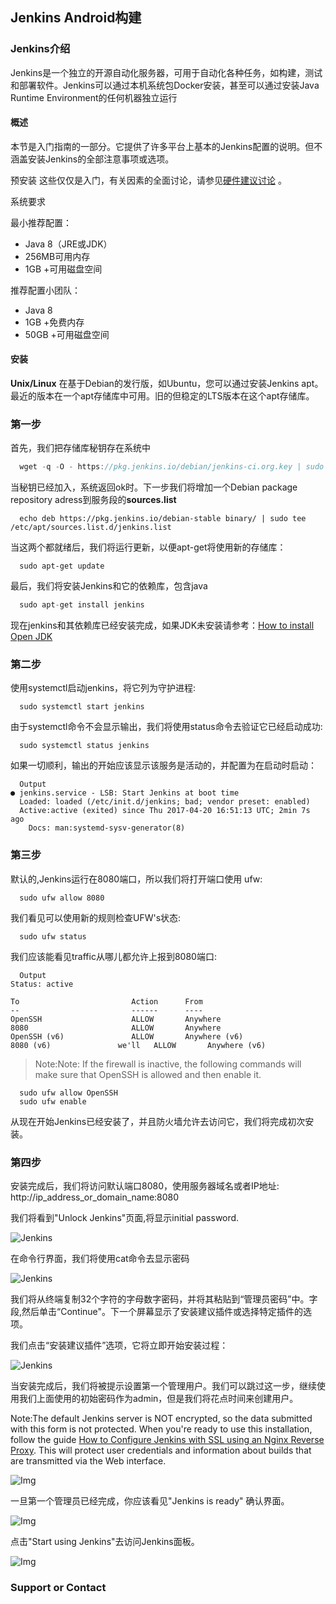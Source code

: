 ## Jenkins Android构建

### Jenkins介绍

Jenkins是一个独立的开源自动化服务器，可用于自动化各种任务，如构建，测试和部署软件。Jenkins可以通过本机系统包Docker安装，甚至可以通过安装Java Runtime Environment的任何机器独立运行

#### 概述
本节是入门指南的一部分。它提供了许多平台上基本的Jenkins配置的说明。但不涵盖安装Jenkins的全部注意事项或选项。

预安装
这些仅仅是入门，有关因素的全面讨论，请参见[硬件建议讨论](https://jenkins.io/doc/book/hardware-recommendations/) 。

系统要求

最小推荐配置：
- Java 8（JRE或JDK）
- 256MB可用内存
- 1GB +可用磁盘空间

推荐配置小团队：
- Java 8
- 1GB +免费内存
- 50GB +可用磁盘空间

#### 安装
**Unix/Linux**
在基于Debian的发行版，如Ubuntu，您可以通过安装Jenkins apt。最近的版本在一个apt存储库中可用。旧的但稳定的LTS版本在这个apt存储库。

### 第一步

 首先，我们把存储库秘钥存在系统中

```c
  wget -q -O - https://pkg.jenkins.io/debian/jenkins-ci.org.key | sudo apt-key add -
```
 当秘钥已经加入，系统返回ok时。下一步我们将增加一个Debian package repository adress到服务段的**sources.list**

```command
  echo deb https://pkg.jenkins.io/debian-stable binary/ | sudo tee /etc/apt/sources.list.d/jenkins.list
```
 当这两个都就绪后，我们将运行更新，以便apt-get将使用新的存储库：

```command
  sudo apt-get update
```
  最后，我们将安装Jenkins和它的依赖库，包含java
  
  ```c
    sudo apt-get install jenkins
  ```
  现在jenkins和其依赖库已经安装完成，如果JDK未安装请参考：[How to install Open JDK](https://stackoverflow.com/questions/14788345/how-to-install-the-jdk-on-ubuntu-linux)
  
### 第二步

使用systemctl启动jenkins，将它列为守护进程:

```command
  sudo systemctl start jenkins
```
由于systemctl命令不会显示输出，我们将使用status命令去验证它已经启动成功:

```command
  sudo systemctl status jenkins
```
如果一切顺利，输出的开始应该显示该服务是活动的，并配置为在启动时启动：

```shell
  Output
● jenkins.service - LSB: Start Jenkins at boot time
  Loaded: loaded (/etc/init.d/jenkins; bad; vendor preset: enabled)
  Active:active (exited) since Thu 2017-04-20 16:51:13 UTC; 2min 7s ago
    Docs: man:systemd-sysv-generator(8)
```

### 第三步

默认的,Jenkins运行在8080端口，所以我们将打开端口使用 ufw:

```command
  sudo ufw allow 8080
```
我们看见可以使用新的规则检查UFW's状态:
```command
  sudo ufw status
```
我们应该能看见traffic从哪儿都允许上报到8080端口:

```command
  Output
Status: active

To                         Action      From
--                         ------      ----
OpenSSH                    ALLOW       Anywhere
8080                       ALLOW       Anywhere
OpenSSH (v6)               ALLOW       Anywhere (v6)
8080 (v6)               we'll   ALLOW       Anywhere (v6)
```

> Note:Note: If the firewall is inactive, the following commands will make sure that OpenSSH is allowed and then enable it.

```command
  sudo ufw allow OpenSSH
  sudo ufw enable
```
从现在开始Jenkins已经安装了，并且防火墙允许去访问它，我们将完成初次安装。

### 第四步

安装完成后，我们将访问默认端口8080，使用服务器域名或者IP地址: 
http://ip_address_or_domain_name:8080

我们将看到"Unlock Jenkins"页面,将显示initial password.

![Jenkins](http://chuantu.biz/t6/331/1529630775x-1404764487.png)

在命令行界面，我们将使用cat命令去显示密码

![Jenkins](http://chuantu.biz/t6/331/1529630932x-1566657621.png)

我们将从终端复制32个字符的字母数字密码，并将其粘贴到“管理员密码”中。字段,然后单击“Continue"。下一个屏幕显示了安装建议插件或选择特定插件的选项。

我们点击“安装建议插件”选项，它将立即开始安装过程：

![Jenkins](http://chuantu.biz/t6/331/1529631043x-1566657621.png)

当安装完成后，我们将被提示设置第一个管理用户。我们可以跳过这一步，继续使用我们上面使用的初始密码作为admin，但是我们将花点时间来创建用户。

Note:The default Jenkins server is NOT encrypted, so the data submitted with this form is not protected. When you're ready to use this installation, follow the guide [How to Configure Jenkins with SSL using an Nginx Reverse Proxy](https://www.digitalocean.com/community/tutorials/how-to-configure-jenkins-with-ssl-using-an-nginx-reverse-proxy). This will protect user credentials and information about builds that are transmitted via the Web interface.

![Img](http://chuantu.biz/t6/331/1529631205x-1566657621.png)

一旦第一个管理员已经完成，你应该看见"Jenkins is ready" 确认界面。

![Img](http://chuantu.biz/t6/331/1529631292x-1566657621.png)

点击"Start using Jenkins"去访问Jenkins面板。

![Img](http://chuantu.biz/t6/331/1529631292x-1566657621.png)

### Support or Contact

